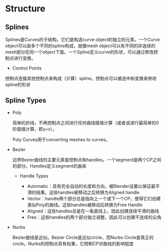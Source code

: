 # Structure

## Splines

Splines是Curves的子结构，它们是构造curve object的独立的元素。一个Curve object可以由多个不同的spline构成，就像mesh object可以有不同的非连续的mesh部分在同一个object下面。一个Spline定义curve的形状，可以通过修改控制点进行变换。

- Control Points

控制点连接其他控制点来构成（计算）spline。控制点可以被选中和变换来修改spline的形状

## Spline Types

- Poly

  简单的折线，不再控制点之间进行任何曲线插值计算（或者说进行最简单的0阶插值计算，即y=x）。

  Poly Curves用于converting meshes to curves。

- Bezier

  边界Bezier曲线的主要元素是控制点和handles。一个segment是两个CP之间的部分。Handles定义segment的曲率

  - Handle Types

    - Automatic：具有完全自动的长度和方向，被Blender设置以保证最平滑的结果。这些handles被移动之后转换为Aligned handle
    - Vector：handle两个部分总是指向上一个或下一个CP，使得它们创建类似Poly的曲线。这些handles被移动后转换为Free Handle
    - Aligned：这些handles总是在一条直线上，因此创建连续平滑的曲线
    - Free：这些handles的两个部分独立调整，因此可以创建不连续的尖角

- Nurbs

  Bezier曲线是近似。Bezier Circle是近似circle，而Nurbs Circle是真正的circle。Nurbs的控制点具有权重，它控制CP对曲线的影响程度
